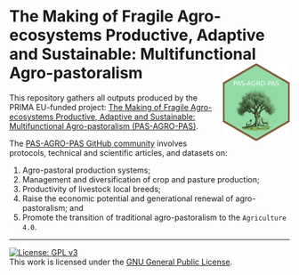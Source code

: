 
<!-- README.md is generated from README.Rmd. Please edit that file -->

# The Making of Fragile Agro-ecosystems Productive, Adaptive and Sustainable: Multifunctional Agro-pastoralism <a href='https://github.com/vcadavez/PAS-AGRO-PAS'><img src='./img/hex-logo.png' align="right" height="138.5" /></a>

This repository gathers all outputs produced by the PRIMA EU-funded
project: [The Making of Fragile Agro-ecosystems Productive, Adaptive and
Sustainable: Multifunctional Agro-pastoralism
(PAS-AGRO-PAS)](https://prima-med.org/what-we-do/years/funded-projects-2022/).

The [PAS-AGRO-PAS GitHub
community](https://github.com/vcadavez/PAS-AGRO-PAS) involves protocols,
technical and scientific articles, and datasets on:

1.  Agro-pastoral production systems;
2.  Management and diversification of crop and pasture production;
3.  Productivity of livestock local breeds;
4.  Raise the economic potential and generational renewal of
    agro-pastoralism; and
5.  Promote the transition of traditional agro-pastoralism to the
    `Agriculture 4.0`.

------------------------------------------------------------------------

[![License: GPL
v3](https://img.shields.io/badge/License-GPLv3-blue.svg)](https://www.gnu.org/licenses/gpl-3.0)  
This work is licensed under the [GNU General Public
License](https://www.gnu.org/licenses/gpl-3.0).
